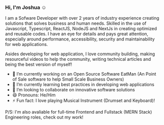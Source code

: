 ### Hi, I'm Joshua :relaxed:

I am a Sofware Developer with over 2 years of industry experience creating solutions that solves business and human needs. Skilled in the use of Javascript, Typescript, ReactJS, NodeJS and NextJs in creating optimized and reusable codes.
I have an eye for details and pays great attention, especially around performance, accessibility, security and maintainability for web applications.

Asides developing for web application, I love community building, making resourceful videos to help the community, writing technical articles and being the best version of myself!

- 🔭 I’m currently working on an Open Source Software EatMan (An Point of Sale software to help Small Scale Business Owners)
- 🌱 I’m currently learning best practices in developing web applications
- 👯 I’m looking to collaborate on innovative software solutions
- 😄 Pronouns: He/Him
- ⚡ Fun fact: I love playing Musical Instrument (Drumset and Keyboard)!

P/S: I'm also avaliable for full-time Frontend and Fullstack (MERN Stack) Engineering roles, check out my work!

